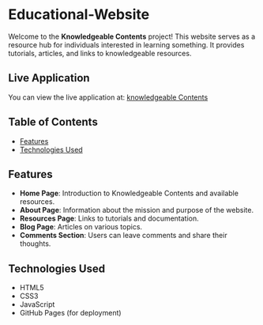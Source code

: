 # Educational-Website
Welcome to the **Knowledgeable Contents** project! This website serves as a resource hub for individuals interested in learning something. It provides tutorials, articles, and links to knowledgeable resources.

## Live Application

You can view the live application at: [knowledgeable Contents](https://samuelson777.github.io/Educational-Website)

## Table of Contents

- [Features](#features)
- [Technologies Used](#technologies-used)

## Features

- **Home Page**: Introduction to Knowledgeable Contents and available resources.
- **About Page**: Information about the mission and purpose of the website.
- **Resources Page**: Links to tutorials and documentation.
- **Blog Page**: Articles on various topics.
- **Comments Section**: Users can leave comments and share their thoughts.

## Technologies Used

- HTML5
- CSS3
- JavaScript
- GitHub Pages (for deployment)

